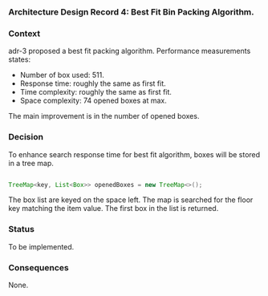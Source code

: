 ### Architecture Design Record 4: Best Fit Bin Packing Algorithm. ###

### Context ###

adr-3 proposed a best fit packing algorithm. Performance measurements states:

* Number of box used: 511.
* Response time: roughly the same as first fit.
* Time complexity: roughly the same as first fit.
* Space complexity: 74 opened boxes at max.

The main improvement is in the number of opened boxes.

### Decision ###

To enhance search response time for best fit algorithm, boxes will be stored in a tree map.

``` java

TreeMap<key, List<Box>> openedBoxes = new TreeMap<>();

````

The box list are keyed on the space left.
The map is searched for the floor key matching the item value.
The first box in the list is returned.

### Status ###

To be implemented.

### Consequences ###

None.